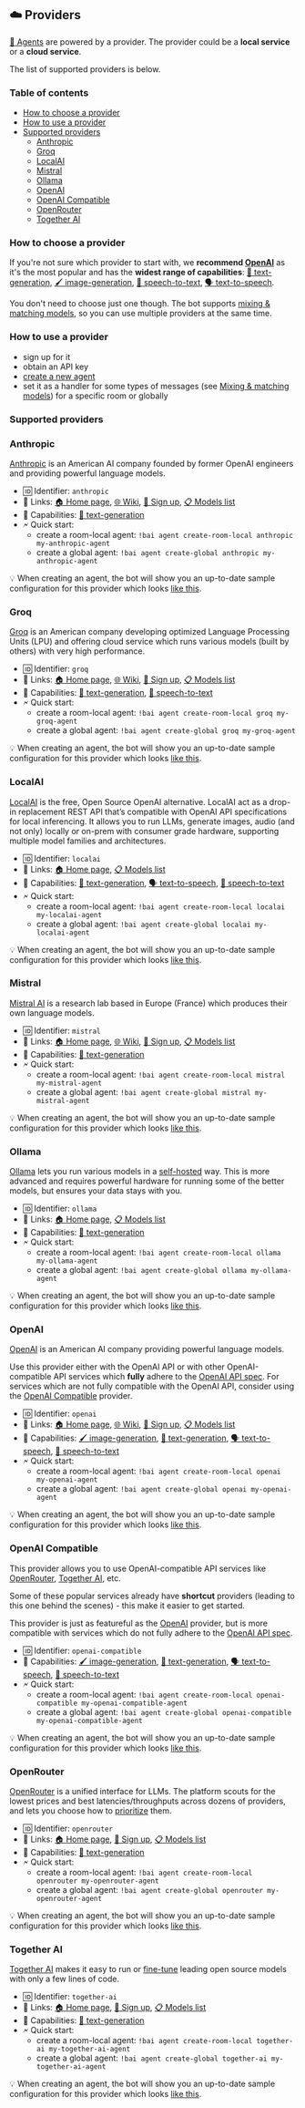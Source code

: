## ☁️ Providers

[🤖 Agents](./agents.md) are powered by a provider. The provider could be a **local service** or a **cloud service**.

The list of supported providers is below.


### Table of contents

- [How to choose a provider](#how-to-choose-a-provider)
- [How to use a provider](#how-to-use-a-provider)
- [Supported providers](#supported-providers)
  - [Anthropic](#anthropic)
  - [Groq](#groq)
  - [LocalAI](#localai)
  - [Mistral](#mistral)
  - [Ollama](#ollama)
  - [OpenAI](#openai)
  - [OpenAI Compatible](#openai-compatible)
  - [OpenRouter](#openrouter)
  - [Together AI](#together-ai)


### How to choose a provider

If you're not sure which provider to start with, we **recommend [OpenAI](#openai)** as it's the most popular and has the **widest range of capabilities**: [💬 text-generation](./features.md#-text-generation), [🖌️ image-generation](./features.md#️-image-generation), [🦻 speech-to-text](./features.md#-speech-to-text), [🗣️ text-to-speech](./features.md#️-text-to-speech).

You don't need to choose just one though. The bot supports [mixing & matching models](./features.md#-mixing--matching-models), so you can use multiple providers at the same time.


### How to use a provider

- sign up for it
- obtain an API key
- [create a new agent](./agents.md#creating-agents)
- set it as a handler for some types of messages (see [Mixing & matching models](./features.md#-mixing--matching-models)) for a specific room or globally


### Supported providers

### Anthropic

[Anthropic](https://www.anthropic.com/) is an American AI company founded by former OpenAI engineers and providing powerful language models.

- 🆔 Identifier: `anthropic`
- 🔗 Links: [🏠 Home page](https://www.anthropic.com/), [🌐 Wiki](https://en.wikipedia.org/wiki/Anthropic), [👤 Sign up](https://console.anthropic.com/), [📋 Models list](https://docs.anthropic.com/en/docs/about-claude/models)
- 🌟 Capabilities: [💬 text-generation](./features.md#-text-generation)
- 🗲 Quick start:
  - create a room-local agent: `!bai agent create-room-local anthropic my-anthropic-agent`
  - create a global agent: `!bai agent create-global anthropic my-anthropic-agent`

💡 When creating an agent, the bot will show you an up-to-date sample configuration for this provider which looks [like this](../sample-provider-configs/anthropic.yml).


### Groq

[Groq](https://groq.com/) is an American company developing optimized Language Processing Units (LPU) and offering cloud service which runs various models (built by others) with very high performance.

- 🆔 Identifier: `groq`
- 🔗 Links: [🏠 Home page](https://groq.com/), [🌐 Wiki](https://en.wikipedia.org/wiki/Groq), [👤 Sign up](https://console.groq.com/login), [📋 Models list](https://console.groq.com/docs/models)
- 🌟 Capabilities: [💬 text-generation](./features.md#-text-generation), [🦻 speech-to-text](./features.md#-speech-to-text)
- 🗲 Quick start:
  - create a room-local agent: `!bai agent create-room-local groq my-groq-agent`
  - create a global agent: `!bai agent create-global groq my-groq-agent`

💡 When creating an agent, the bot will show you an up-to-date sample configuration for this provider which looks [like this](../sample-provider-configs/groq.yml).


### LocalAI

[LocalAI](https://localai.io/) is the free, Open Source OpenAI alternative. LocalAI act as a drop-in replacement REST API that’s compatible with OpenAI API specifications for local inferencing. It allows you to run LLMs, generate images, audio (and not only) locally or on-prem with consumer grade hardware, supporting multiple model families and architectures.

- 🆔 Identifier: `localai`
- 🔗 Links: [🏠 Home page](https://localai.io/), [📋 Models list](https://localai.io/gallery.html)
- 🌟 Capabilities: [💬 text-generation](./features.md#-text-generation), [🗣️ text-to-speech](./features.md#️-text-to-speech), [🦻 speech-to-text](./features.md#-speech-to-text)
- 🗲 Quick start:
  - create a room-local agent: `!bai agent create-room-local localai my-localai-agent`
  - create a global agent: `!bai agent create-global localai my-localai-agent`

💡 When creating an agent, the bot will show you an up-to-date sample configuration for this provider which looks [like this](../sample-provider-configs/localai.yml).


### Mistral

[Mistral AI](https://mistral.ai/) is a research lab based in Europe (France) which produces their own language models.

- 🆔 Identifier: `mistral`
- 🔗 Links: [🏠 Home page](https://mistral.ai/), [🌐 Wiki](https://en.wikipedia.org/wiki/Mistral_AI), [👤 Sign up](https://auth.mistral.ai/ui/registration), [📋 Models list](https://docs.mistral.ai/getting-started/models/)
- 🌟 Capabilities: [💬 text-generation](./features.md#-text-generation)
- 🗲 Quick start:
  - create a room-local agent: `!bai agent create-room-local mistral my-mistral-agent`
  - create a global agent: `!bai agent create-global mistral my-mistral-agent`

💡 When creating an agent, the bot will show you an up-to-date sample configuration for this provider which looks [like this](../sample-provider-configs/mistral.yml).


### Ollama

[Ollama](https://ollama.com/) lets you run various models in a [self-hosted](https://github.com/ollama/ollama?tab=readme-ov-file#ollama) way. This is more advanced and requires powerful hardware for running some of the better models, but ensures your data stays with you.

- 🆔 Identifier: `ollama`
- 🔗 Links: [🏠 Home page](https://ollama.com/), [📋 Models list](https://ollama.com/library)
- 🌟 Capabilities: [💬 text-generation](./features.md#-text-generation)
- 🗲 Quick start:
  - create a room-local agent: `!bai agent create-room-local ollama my-ollama-agent`
  - create a global agent: `!bai agent create-global ollama my-ollama-agent`

💡 When creating an agent, the bot will show you an up-to-date sample configuration for this provider which looks [like this](../sample-provider-configs/ollama.yml).


### OpenAI

[OpenAI](https://openai.com/) is an American AI company providing powerful language models.

Use this provider either with the OpenAI API or with other OpenAI-compatible API services which **fully** adhere to the [OpenAI API spec](https://github.com/openai/openai-openapi/).
For services which are not fully compatible with the OpenAI API, consider using the [OpenAI Compatible](#openai-compatible) provider.

- 🆔 Identifier: `openai`
- 🔗 Links: [🏠 Home page](https://openai.com/), [🌐 Wiki](https://en.wikipedia.org/wiki/OpenAI), [👤 Sign up](https://platform.openai.com/signup), [📋 Models list](https://platform.openai.com/docs/models)
- 🌟 Capabilities: [🖌️ image-generation](./features.md#️-image-generation), [💬 text-generation](./features.md#-text-generation), [🗣️ text-to-speech](./features.md#️-text-to-speech), [🦻 speech-to-text](./features.md#-speech-to-text)
- 🗲 Quick start:
  - create a room-local agent: `!bai agent create-room-local openai my-openai-agent`
  - create a global agent: `!bai agent create-global openai my-openai-agent`

💡 When creating an agent, the bot will show you an up-to-date sample configuration for this provider which looks [like this](../sample-provider-configs/openai.yml).


### OpenAI Compatible

This provider allows you to use OpenAI-compatible API services like [OpenRouter](https://openrouter.ai/), [Together AI](https://www.together.ai/), etc.

Some of these popular services already have **shortcut** providers (leading to this one behind the scenes) - this make it easier to get started.

This provider is just as featureful as the [OpenAI](#openai) provider, but is more compatible with services which do not fully adhere to the [OpenAI API spec](https://github.com/openai/openai-openapi/).

- 🆔 Identifier: `openai-compatible`
- 🌟 Capabilities: [🖌️ image-generation](./features.md#️-image-generation), [💬 text-generation](./features.md#-text-generation), [🗣️ text-to-speech](./features.md#️-text-to-speech), [🦻 speech-to-text](./features.md#-speech-to-text)
- 🗲 Quick start:
  - create a room-local agent: `!bai agent create-room-local openai-compatible my-openai-compatible-agent`
  - create a global agent: `!bai agent create-global openai-compatible my-openai-compatible-agent`

💡 When creating an agent, the bot will show you an up-to-date sample configuration for this provider which looks [like this](../sample-provider-configs/openai-compatible.yml).


### OpenRouter

[OpenRouter](https://openrouter.ai/) is a unified interface for LLMs. The platform scouts for the lowest prices and best latencies/throughputs across dozens of providers, and lets you choose how to [prioritize](https://openrouter.ai/docs/provider-routing) them.

- 🆔 Identifier: `openrouter`
- 🔗 Links: [🏠 Home page](https://openrouter.ai/), [👤 Sign up](https://openrouter.ai/), [📋 Models list](https://openrouter.ai/models)
- 🌟 Capabilities: [💬 text-generation](./features.md#-text-generation)
- 🗲 Quick start:
  - create a room-local agent: `!bai agent create-room-local openrouter my-openrouter-agent`
  - create a global agent: `!bai agent create-global openrouter my-openrouter-agent`

💡 When creating an agent, the bot will show you an up-to-date sample configuration for this provider which looks [like this](../sample-provider-configs/openrouter.yml).


### Together AI

[Together AI](https://www.together.ai/) makes it easy to run or [fine-tune](https://docs.together.ai/docs/fine-tuning-overview) leading open source models with only a few lines of code.

- 🆔 Identifier: `together-ai`
- 🔗 Links: [🏠 Home page](https://www.together.ai/), [👤 Sign up](https://api.together.ai/signup), [📋 Models list](https://api.together.xyz/models)
- 🌟 Capabilities: [💬 text-generation](./features.md#-text-generation)
- 🗲 Quick start:
  - create a room-local agent: `!bai agent create-room-local together-ai my-together-ai-agent`
  - create a global agent: `!bai agent create-global together-ai my-together-ai-agent`

💡 When creating an agent, the bot will show you an up-to-date sample configuration for this provider which looks [like this](../sample-provider-configs/together-ai.yml).

